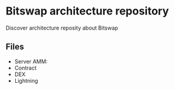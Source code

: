 # Bitswap architecture repository

Discover architecture reposity about Bitswap

## Files

- Server AMM:
- Contract
- DEX
- Lightning
